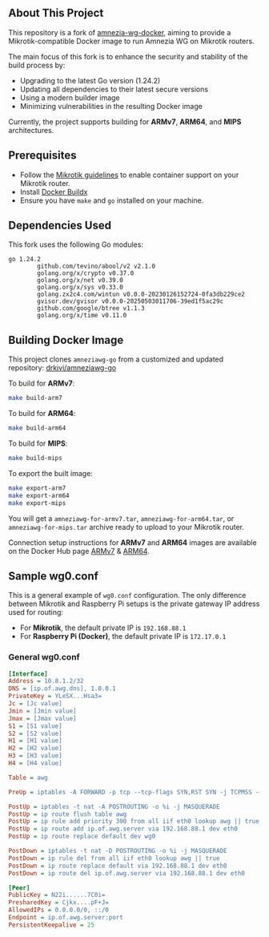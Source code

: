 ## About This Project

This repository is a fork of [amnezia-wg-docker](https://github.com/yury-sannikov/amnezia-wg-docker), aiming to provide a Mikrotik-compatible Docker image to run Amnezia WG on Mikrotik routers.

The main focus of this fork is to enhance the security and stability of the build process by:
- Upgrading to the latest Go version (1.24.2)
- Updating all dependencies to their latest secure versions
- Using a modern builder image
- Minimizing vulnerabilities in the resulting Docker image

Currently, the project supports building for **ARMv7**, **ARM64**, and **MIPS** architectures.

## Prerequisites

- Follow the [Mikrotik guidelines](https://help.mikrotik.com/docs/display/ROS/Container) to enable container support on your Mikrotik router.
- Install [Docker Buildx](https://github.com/docker/buildx)
- Ensure you have `make` and `go` installed on your machine.

## Dependencies Used

This fork uses the following Go modules:

```
go 1.24.2
        github.com/tevino/abool/v2 v2.1.0
        golang.org/x/crypto v0.37.0
        golang.org/x/net v0.39.0
        golang.org/x/sys v0.33.0
        golang.zx2c4.com/wintun v0.0.0-20230126152724-0fa3db229ce2
        gvisor.dev/gvisor v0.0.0-20250503011706-39ed1f5ac29c
        github.com/google/btree v1.1.3
        golang.org/x/time v0.11.0
```

## Building Docker Image

This project clones `amneziawg-go` from a customized and updated repository:
[drkivi/amneziawg-go](https://github.com/drkivi/amneziawg-go)

To build for **ARMv7**:
```sh
make build-arm7
```

To build for **ARM64**:
```sh
make build-arm64
```

To build for **MIPS**:
```sh
make build-mips
```

To export the built image:
```sh
make export-arm7
make export-arm64
make export-mips
```

You will get a `amneziawg-for-armv7.tar`, `amneziawg-for-arm64.tar`, or `amneziawg-for-mips.tar` archive ready to upload to your Mikrotik router.

Connection setup instructions for **ARMv7** and **ARM64** images are available on the Docker Hub page [ARMv7](https://hub.docker.com/r/drkivi/amneziawg-for-armv7) & [ARM64](https://hub.docker.com/r/drkivi/amneziawg-for-arm64).


## Sample wg0.conf

This is a general example of `wg0.conf` configuration. The only difference between Mikrotik and Raspberry Pi setups is the private gateway IP address used for routing:
- For **Mikrotik**, the default private IP is `192.168.88.1`
- For **Raspberry Pi (Docker)**, the default private IP is `172.17.0.1`

### General wg0.conf
```ini
[Interface]
Address = 10.8.1.2/32
DNS = [ip.of.awg.dns], 1.0.0.1
PrivateKey = YLeSX...Hsa3=
Jc = [Jc value]
Jmin = [Jmin value]
Jmax = [Jmax value]
S1 = [S1 value]
S2 = [S2 value]
H1 = [H1 value]
H2 = [H2 value]
H3 = [H3 value]
H4 = [H4 value]

Table = awg

PreUp = iptables -A FORWARD -p tcp --tcp-flags SYN,RST SYN -j TCPMSS --clamp-mss-to-pmtu

PostUp = iptables -t nat -A POSTROUTING -o %i -j MASQUERADE
PostUp = ip route flush table awg
PostUp = ip rule add priority 300 from all iif eth0 lookup awg || true
PostUp = ip route add ip.of.awg.server via 192.168.88.1 dev eth0
PostUp = ip route replace default dev wg0

PostDown = iptables -t nat -D POSTROUTING -o %i -j MASQUERADE
PostDown = ip rule del from all iif eth0 lookup awg || true
PostDown = ip route replace default via 192.168.88.1 dev eth0
PostDown = ip route del ip.of.awg.server via 192.168.88.1 dev eth0

[Peer]
PublicKey = N22i......7C0i=
PresharedKey = Cjkx....pF+J=
AllowedIPs = 0.0.0.0/0, ::/0
Endpoint = ip.of.awg.server:port
PersistentKeepalive = 25
```


